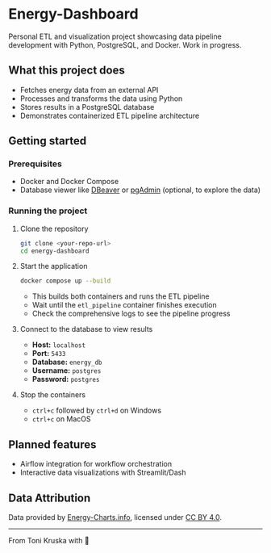 # Energy-Dashboard

Personal ETL and visualization project showcasing data pipeline development with Python, PostgreSQL, and Docker. Work in progress.

## What this project does
- Fetches energy data from an external API
- Processes and transforms the data using Python
- Stores results in a PostgreSQL database
- Demonstrates containerized ETL pipeline architecture

## Getting started

### Prerequisites
- Docker and Docker Compose
- Database viewer like [DBeaver](https://dbeaver.io/) or [pgAdmin](https://www.pgadmin.org/) (optional, to explore the data)

### Running the project
1. Clone the repository
   ```bash
   git clone <your-repo-url>
   cd energy-dashboard
   ```

2. Start the application
   ```bash
   docker compose up --build
   ```
   - This builds both containers and runs the ETL pipeline
   - Wait until the `etl_pipeline` container finishes execution
   - Check the comprehensive logs to see the pipeline progress

3. Connect to the database to view results
   - **Host:** `localhost`
   - **Port:** `5433`
   - **Database:** `energy_db`
   - **Username:** `postgres`
   - **Password:** `postgres`

4. Stop the containers
    * `ctrl+c` followed by `ctrl+d` on Windows
    * `ctrl+c` on MacOS

## Planned features
- Airflow integration for workflow orchestration
- Interactive data visualizations with Streamlit/Dash

## Data Attribution

Data provided by [Energy-Charts.info](https://energy-charts.info), licensed under [CC BY 4.0](https://creativecommons.org/licenses/by/4.0/).

---

From Toni Kruska with :green_heart:
